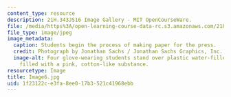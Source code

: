 ```yaml
---
content_type: resource
description: 21H.343JS16 Image Gallery - MIT OpenCourseWare.
file: /media/https%3A/open-learning-course-data-rc.s3.amazonaws.com/21h-343j-making-books-the-renaissance-and-today-spring-2016/1f23122ce3fa8ee017b3521c41968ebb_Image6.jpg
file_type: image/jpeg
image_metadata:
  caption: Students begin the process of making paper for the press.
  credit: Photograph by Jonathan Sachs / Jonathan Sachs Graphics, Inc.
  image-alt: Four glove-wearing students stand over plastic water-filled containers
    filled with a pink, cotton-like substance.
resourcetype: Image
title: Image6.jpg
uid: 1f23122c-e3fa-8ee0-17b3-521c41968ebb
---
```

